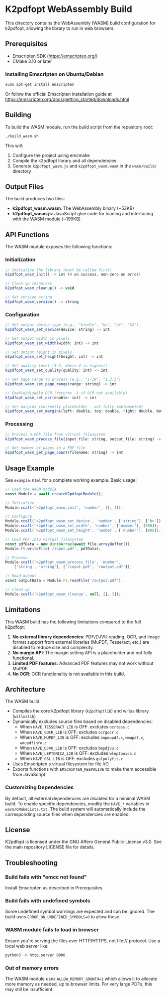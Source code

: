 # K2pdfopt WebAssembly Build

This directory contains the WebAssembly (WASM) build configuration for k2pdfopt, allowing the library to run in web browsers.

## Prerequisites

- Emscripten SDK (https://emscripten.org/)
- CMake 3.10 or later

### Installing Emscripten on Ubuntu/Debian

```bash
sudo apt-get install emscripten
```

Or follow the official Emscripten installation guide at https://emscripten.org/docs/getting_started/downloads.html

## Building

To build the WASM module, run the build script from the repository root:

```bash
./build_wasm.sh
```

This will:
1. Configure the project using emcmake
2. Compile the k2pdfopt library and all dependencies
3. Generate `k2pdfopt_wasm.js` and `k2pdfopt_wasm.wasm` in the `wasm/build/` directory

## Output Files

The build produces two files:

- **k2pdfopt_wasm.wasm**: The WebAssembly binary (~53KB)
- **k2pdfopt_wasm.js**: JavaScript glue code for loading and interfacing with the WASM module (~199KB)

## API Functions

The WASM module exposes the following functions:

### Initialization

```javascript
// Initialize the library (must be called first)
k2pdfopt_wasm_init() -> int (0 on success, non-zero on error)

// Clean up resources
k2pdfopt_wasm_cleanup() -> void

// Get version string
k2pdfopt_wasm_version() -> string
```

### Configuration

```javascript
// Set output device type (e.g., "kindle", "kv", "dx", "k2")
k2pdfopt_wasm_set_device(device: string) -> int

// Set output width in pixels
k2pdfopt_wasm_set_width(width: int) -> int

// Set output height in pixels
k2pdfopt_wasm_set_height(height: int) -> int

// Set quality level (1-3, where 3 is highest)
k2pdfopt_wasm_set_quality(quality: int) -> int

// Set page range to process (e.g., "1-10", "1,3,5")
k2pdfopt_wasm_set_page_range(range: string) -> int

// Enable/disable OCR (returns -1 if OCR not available)
k2pdfopt_wasm_set_ocr(enable: int) -> int

// Set margins (currently placeholder - not fully implemented)
k2pdfopt_wasm_set_margins(left: double, top: double, right: double, bottom: double) -> int
```

### Processing

```javascript
// Process a PDF file from virtual filesystem
k2pdfopt_wasm_process_file(input_file: string, output_file: string) -> int

// Get number of pages in a PDF file
k2pdfopt_wasm_get_page_count(filename: string) -> int
```

## Usage Example

See `example.html` for a complete working example. Basic usage:

```javascript
// Load the WASM module
const Module = await createK2pdfoptModule();

// Initialize
Module.ccall('k2pdfopt_wasm_init', 'number', [], []);

// Configure
Module.ccall('k2pdfopt_wasm_set_device', 'number', ['string'], ['kv']);
Module.ccall('k2pdfopt_wasm_set_width', 'number', ['number'], [600]);
Module.ccall('k2pdfopt_wasm_set_height', 'number', ['number'], [800]);

// Load PDF into virtual filesystem
const pdfData = new Uint8Array(await file.arrayBuffer());
Module.FS.writeFile('/input.pdf', pdfData);

// Process
Module.ccall('k2pdfopt_wasm_process_file', 'number', 
    ['string', 'string'], ['/input.pdf', '/output.pdf']);

// Read output
const outputData = Module.FS.readFile('/output.pdf');

// Clean up
Module.ccall('k2pdfopt_wasm_cleanup', null, [], []);
```

## Limitations

This WASM build has the following limitations compared to the full k2pdfopt:

1. **No external library dependencies**: PDF/DJVU reading, OCR, and image format support from external libraries (MuPDF, Tesseract, etc.) are disabled to reduce size and complexity.
2. **No margin API**: The margin setting API is a placeholder and not fully functional.
3. **Limited PDF features**: Advanced PDF features may not work without MuPDF.
4. **No OCR**: OCR functionality is not available in this build.

## Architecture

The WASM build:
- Compiles the core k2pdfopt library (`k2pdfoptlib`) and willus library (`willuslib`)
- Dynamically excludes source files based on disabled dependencies:
  - When `HAVE_TESSERACT_LIB` is OFF: excludes `ocrtess.c`
  - When `HAVE_GOCR_LIB` is OFF: excludes `ocrgocr.c`
  - When `HAVE_MUPDF_LIB` is OFF: excludes `bmpmupdf.c`, `wmupdf.c`, `wmupdfinfo.c`
  - When `HAVE_DJVU_LIB` is OFF: excludes `bmpdjvu.c`
  - When `HAVE_LEPTONICA_LIB` is OFF: excludes `wleptonica.c`
  - When `HAVE_GSL_LIB` is OFF: excludes `gslpolyfit.c`
- Uses Emscripten's virtual filesystem for file I/O
- Exports functions with `EMSCRIPTEN_KEEPALIVE` to make them accessible from JavaScript

### Customizing Dependencies

By default, all external dependencies are disabled for a minimal WASM build. To enable specific dependencies, modify the `HAVE_*` variables in `wasm/CMakeLists.txt`. The build system will automatically include the corresponding source files when dependencies are enabled.

## License

K2pdfopt is licensed under the GNU Affero General Public License v3.0.
See the main repository LICENSE file for details.

## Troubleshooting

### Build fails with "emcc not found"
Install Emscripten as described in Prerequisites.

### Build fails with undefined symbols
Some undefined symbol warnings are expected and can be ignored. The build uses `ERROR_ON_UNDEFINED_SYMBOLS=0` to allow these.

### WASM module fails to load in browser
Ensure you're serving the files over HTTP/HTTPS, not file:// protocol. Use a local web server like:
```bash
python3 -m http.server 8000
```

### Out of memory errors
The WASM module uses `ALLOW_MEMORY_GROWTH=1` which allows it to allocate more memory as needed, up to browser limits. For very large PDFs, this may still be insufficient.
